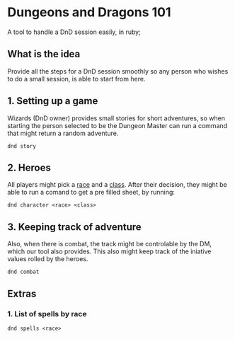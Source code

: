 # Dungeons and Dragons 101

A tool to handle a DnD session easily, in ruby;

## What is the idea

Provide all the steps for a DnD session smoothly so any person who wishes to do a small session, is able to start from here.

## 1. Setting up a game

Wizards (DnD owner) provides small stories for short adventures, so when starting the person selected to be the Dungeon Master can run a command that might return a random adventure.

```
dnd story
```

## 2. Heroes

All players might pick a [race](https://roll20.net/compendium/dnd5e/Index:Races) and a [class](https://roll20.net/compendium/dnd5e/Index:Classes). After their decision, they might be able to run a comand to get a pre filled sheet, by running:

```
dnd character <race> <class>
```

## 3. Keeping track of adventure

Also, when there is combat, the track might be controlable by the DM, which our tool also provides. This also might keep track of the iniative values rolled by the heroes.

```
dnd combat 
```


## Extras

### 1. List of spells by race

```
dnd spells <race>
```


